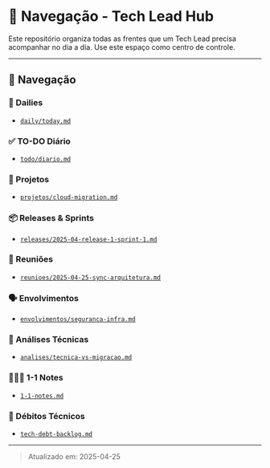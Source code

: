 # 🧭 Navegação - Tech Lead Hub

Este repositório organiza todas as frentes que um Tech Lead precisa acompanhar no dia a dia. Use este espaço como centro de controle.

---

## 📌 Navegação

### 📅 Dailies
- [`daily/today.md`](daily/today.md)

### ✅ TO-DO Diário
- [`todo/diario.md`](todo/diario.md)

### 🚀 Projetos
- [`projetos/cloud-migration.md`](projetos/cloud-migration.md)

### 📦 Releases & Sprints
- [`releases/2025-04-release-1-sprint-1.md`](releases/2025-04-release-1-sprint-1.md)

### 🤝 Reuniões
- [`reunioes/2025-04-25-sync-arquitetura.md`](reunioes/2025-04-25-sync-arquitetura.md)

### 🗣️ Envolvimentos
- [`envolvimentos/seguranca-infra.md`](envolvimentos/seguranca-infra.md)

### 🧠 Análises Técnicas
- [`analises/tecnica-vs-migracao.md`](analises/tecnica-vs-migracao.md)

### 🧑‍🤝‍🧑 1-1 Notes
- [`1-1-notes.md`](1-1-notes.md)

### 🧾 Débitos Técnicos
- [`tech-debt-backlog.md`](tech-debt-backlog.md)

---

> Atualizado em: 2025-04-25
